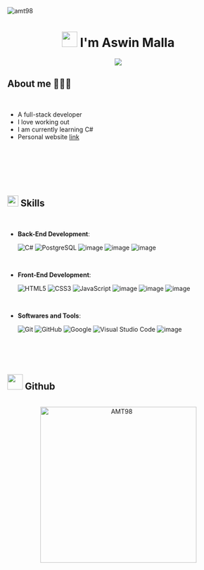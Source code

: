 <p align="left"> <img src="https://komarev.com/ghpvc/?username=amt98&label=Profile%20views&color=0e75b6&style=flat" alt="amt98" /> </p>

<h1 align="center" ><img src="https://media.giphy.com/media/hvRJCLFzcasrR4ia7z/giphy.gif" width="35"><b> I'm Aswin Malla </b></h1>

<p align="center">
  <a href="https://github.com/DenverCoder1/readme-typing-svg"><img src="https://readme-typing-svg.herokuapp.com?font=Time+New+Roman&color=6366F1&size=30&center=true&vCenter=true&width=600&height=120&lines=Software+Developer;Problem+solver;Web+developer;Passionate+Learner;Adaptable+multitasker;Analytical+thinker"></a>
</p>

	
## **About me 🧑🏽‍💻**

<br>

- A full-stack developer
- I love working out
- I am currently learning C#
- Personal website [link](https://www.aswinmalla.com)

<br><br>

<br><br>

## <img src="https://media2.giphy.com/media/QssGEmpkyEOhBCb7e1/giphy.gif?cid=ecf05e47a0n3gi1bfqntqmob8g9aid1oyj2wr3ds3mg700bl&rid=giphy.gif" width ="25"><b> Skills</b>
<br>

<p align="center">

- **Back-End Development**:
    
    ![C#](https://github.com/AMT98/AMT98/assets/113475440/4efe470e-87e0-44d0-8e21-630f40116b55)
    ![PostgreSQL](https://github.com/AMT98/AMT98/assets/113475440/46d1202f-505e-44ec-a630-63758e99decc)
    ![image](https://github.com/AMT98/AMT98/assets/113475440/2f123617-d571-444d-9c3b-0795999d734e)
    ![image](https://github.com/AMT98/AMT98/assets/113475440/f486bb90-bdc4-46e7-9305-ab1e0a84539c)
    ![image](https://github.com/AMT98/AMT98/assets/113475440/07e76e4b-b6d0-4996-9a15-51373d47f5bf)




<br>   
    
- **Front-End Development**:

   ![HTML5](https://img.shields.io/badge/HTML5%20-%23E34F26.svg?style=for-the-badge&logo=html5&logoColor=white)
   ![CSS3](https://img.shields.io/badge/CSS%20-%231572B6.svg?style=for-the-badge&logo=css3&logoColor=white)
   ![JavaScript](https://img.shields.io/badge/JavaScript%20-%23F7DF1E.svg?style=for-the-badge&logo=javascript&logoColor=black)
   ![image](https://github.com/AMT98/AMT98/assets/113475440/a5e081fb-d89c-42df-94cb-dd4b83ad167a)
   ![image](https://github.com/AMT98/AMT98/assets/113475440/f31a78ce-1653-4586-b3c7-0c9c37cef77f)
   ![image](https://github.com/AMT98/AMT98/assets/113475440/ff0933f3-f5c4-4cc2-82da-fee7a76cfa87)

<br>

- **Softwares and Tools**:

    ![Git](https://img.shields.io/badge/git-%23F05033.svg?style=for-the-badge&logo=git&logoColor=white)
    ![GitHub](https://img.shields.io/badge/github-%23121011.svg?style=for-the-badge&logo=github&logoColor=white)
    ![Google](https://img.shields.io/badge/google-%234285F4.svg?style=for-the-badge&logo=google&logoColor=white)
    ![Visual Studio Code](https://img.shields.io/badge/Visual%20Studio%20Code-0078d7.svg?style=for-the-badge&logo=visual-studio-code&logoColor=white)
    ![image](https://github.com/AMT98/AMT98/assets/113475440/4d01a277-46cb-4bbd-879d-2a187aff0e37)
<br>
<br><br>

## <img src="https://media.giphy.com/media/iY8CRBdQXODJSCERIr/giphy.gif" width="35"><b> Github </b>
<br>

<div align="center">

<a href="https://github.com/AMT98/">
  <img src="https://github-readme-stats.vercel.app/api/top-langs?username=AMT98&show_icons=true&locale=en&layout=compact&line_height=20&title_color=6366F1&icon_color=2234AE&text_color=D3D3D3&bg_color=0,000000,130F40" width="355"  alt="AMT98"/>

</a>
</div>

<br>


